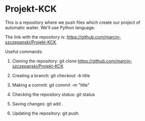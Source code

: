 # Projekt-KCK
This is a repository where we push files which create our project of automatic waiter. We'll use Python language.

The link with the repository is: https://github.com/marcin-szczepanski/Projekt-KCK.


Useful commands:

1) Cloning the repository: git clone https://github.com/marcin-szczepanski/Projekt-KCK

2) Creating a branch: git checkout -b title

3) Making a commit: git commit -m "title"

4) Checking the repository status: git status

5) Saving changes: git add .

6) Updating the repository: git push
